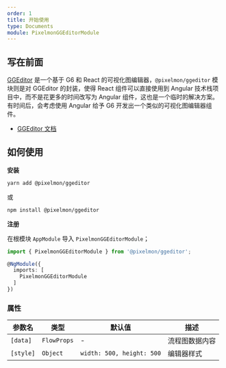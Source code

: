 ```yaml
---
order: 1
title: 开始使用
type: Documents
module: PixelmonGGEditorModule
---
```


## 写在前面

[GGEditor](https://github.com/gaoli/GGEditor) 是一个基于 G6 和 React 的可视化图编辑器，`@pixelmon/ggeditor` 模块则是对 GGEditor 的封装，使得 React 组件可以直接使用到 Angular 技术栈项目中，而不是花更多的时间改写为 Angular 组件，这也是一个临时的解决方案。有时间后，会考虑使用 Angular 给予 G6 开发出一个类似的可视化图编辑器组件。


- [GGEditor 文档](https://github.com/gaoli/GGEditor/blob/master/docs/README.zh-CN.md)


## 如何使用

**安装**

```bash
yarn add @pixelmon/ggeditor 
```

或

```bash
npm install @pixelmon/ggeditor 
```


**注册**

在根模块 `AppModule` 导入 `PixelmonGGEditorModule`；

```ts
import { PixelmonGGEditorModule } from '@pixelmon/ggeditor';

@NgModule({
  imports: [
    PixelmonGGEditorModule
  ]
})
```


### 属性

| 参数名       | 类型           | 默认值            | 描述                                                                                                                                  |
|--------------|----------------|-------------------|---------------------------------------------------------------------------------------------------------------------------------------|
| `[data]`     | `FlowProps` | -         | 流程图数据内容                                                          |
| `[style]`   | `Object`       | `width: 500, height: 500`      |  编辑器样式 |
